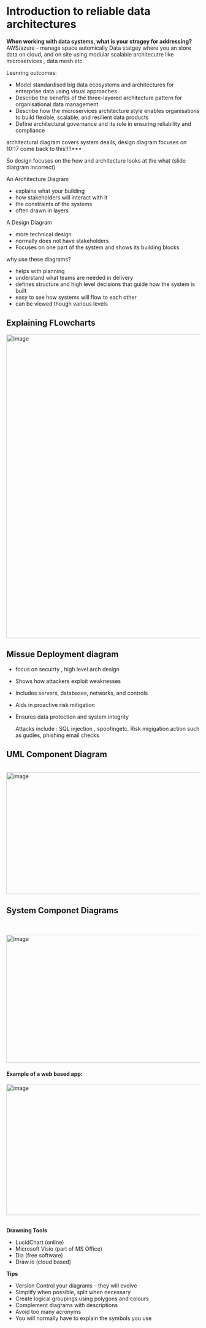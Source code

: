# Introduction to reliable data architectures


<b>When working with data systems, what is your stragey for addressing?</b>
<br>
AWS/azure - manage space automically 
Data statgey where you an store data on cloud, and on site 
using modular scalable architecutre like microservices , data mesh etc. 

Leanring outcomes:
- Model standardised big data ecosystems and architectures for
enterprise data using visual approaches
- Describe the benefits of the three-layered architecture pattern
for organisational data management
- Describe how the microservices architecture style enables
organisations to build flexible, scalable, and resilient data
products
- Define architectural governance and its role in ensuring
reliability and compliance


architectural diagram covers system deails, design diagram focuses on 10:17 come back to this!!!!***

So design focuses on the how and architecture looks at the what (slide diargram incorrect) 

An Architecture Diagram 
- explains what your building
- how stakeholders will interact with it
- the constraints of the systems
- often drawn in layers

A Design Diagram
- more technical design
- normally does not have stakeholders
- Focuses on one part of the system and shows its building blocks


why use these diagrams?
- helps with planning
- understand what teams are needed in delivery
- defines structure and high level decisions that guide how the system is built
- easy to see how systems will flow to each other
- can be viewed though various levels

## Explaining FLowcharts

<img width="1924" height="792" alt="image" src="https://github.com/user-attachments/assets/aeed23e1-d250-4012-ae76-1e201e445dfe" />

## Missue Deployment diagram 

- focus on secuirty , high level arch design
- Shows how attackers exploit weaknesses
-  Includes servers, databases, networks, and controls
- Aids in proactive risk mitigation
- Ensures data protection and system integrity

  Attacks include : SQL injection , spoofingetc. 
Risk migigation action such as gudies, phishing email checks 


## UML Component Diagram

<br>
<img width="608" height="318" alt="image" src="https://github.com/user-attachments/assets/2b8a22b0-b308-464c-992a-8eb33995da78" />

## System Componet Diagrams
<br>
<br>
<img width="1058" height="334" alt="image" src="https://github.com/user-attachments/assets/7dcf12f0-8454-4b57-9cd6-23845da59517" />

#### Example of a web based app:
<img width="1030" height="342" alt="image" src="https://github.com/user-attachments/assets/2cd973f0-b2b0-41b6-a08e-3291d4360bee" />
<br>
<br>

<b>Drawning Tools </b>
- LucidChart (online)
- Microsoft Visio (part of MS Office)
- Dia (free software)
- Draw.io (cloud based)


<b>Tips </b>
- Version Control your diagrams – they will evolve
- Simplify when possible, split when necessary
- Create logical groupings using polygons and colours
- Complement diagrams with descriptions
- Avoid too many acronyms
- You will normally have to explain the symbols you use





  

